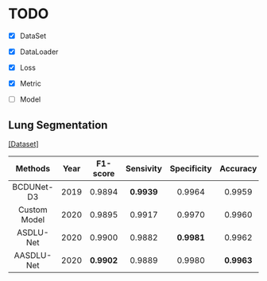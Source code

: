# TODO

- [x] DataSet

- [x] DataLoader

- [x] Loss

- [x] Metric

- [ ] Model

## Lung Segmentation

[[Dataset]](https://www.kaggle.com/kmader/finding-lungs-in-ct-data/data)

|Methods|Year|F1-score|Sensivity|Specificity|Accuracy|AUC|JS|
|:------:|:---:|:---:|:---:|:---:|:---:|:---:|:---:|
|BCDUNet-D3|2019|0.9894|**0.9939**|0.9964|0.9959|**0.9952**|0.9790|
|Custom Model|2020|0.9895|0.9917|0.9970|0.9960|0.9944|0.9793|
|ASDLU-Net|2020|0.9900|0.9882|**0.9981**|0.9962|0.9931|**0.9804**|
|AASDLU-Net|2020|**0.9902**|0.9889|0.9980|**0.9963**|0.9934|**0.9804**|
